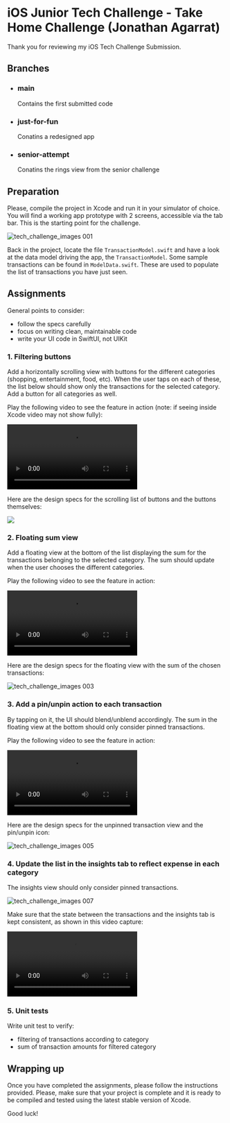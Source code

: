 # iOS Junior Tech Challenge - Take Home Challenge (Jonathan Agarrat)

Thank you for reviewing my iOS Tech Challenge Submission.

## Branches 
- ### main 
  Contains the first submitted code 


- ### just-for-fun
  Conatins a redesigned app

	
- ### senior-attempt
  Conatins the rings view from the senior challenge


## Preparation 
Please, compile the project in Xcode and run it in your simulator of choice. You will find a working app prototype with 2 screens, accessible via the tab bar. This is the starting point for the challenge.

![tech_challenge_images 001](./img/tech_challenge_images.001.png)


Back in the project, locate the file `TransactionModel.swift` and have a look at the data model driving the app, the `TransactionModel`. Some sample transactions can be found in `ModelData.swift`. These are used to populate the list of transactions you have just seen.

## Assignments

General points to consider:
- follow the specs carefully
- focus on writing clean, maintainable code
- write your UI code in SwiftUI, not UIKit

### 1. Filtering buttons

Add a horizontally scrolling view with buttons for the different categories (shopping, entertainment, food, etc). When the user taps on each of these, the list below should show only the transactions for the selected category. Add a button for all categories as well.

Play the following video to see the feature in action (note: if seeing inside Xcode video may not show fully):

![](./img/category_filters.mp4)

Here are the design specs for the scrolling list of buttons and the buttons themselves:

![](./img/tech_challenge_images.002.png)


### 2. Floating sum view 

Add a floating view at the bottom of the list displaying the sum for the transactions belonging to the selected category. The sum should update when the user chooses the different categories.

Play the following video to see the feature in action:

![](./img/sum_summary_with_categories.mp4)

Here are the design specs for the floating view with the sum of the chosen transactions:

![tech_challenge_images 003](./img/tech_challenge_images.003.png)


### 3. Add a pin/unpin action to each transaction

By tapping on it, the UI should blend/unblend accordingly. The sum in the floating view at the bottom should only consider pinned transactions.

Play the following video to see the feature in action:

![](./img/pin_unpin_with_categories_and_sum.mp4)


Here are the design specs for the unpinned transaction view and the pin/unpin icon:

![tech_challenge_images 005](./img/tech_challenge_images.005.png)

### 4. Update the list in the insights tab to reflect expense in each category

The insights view should only consider pinned transactions.

![tech_challenge_images 007](./img/tech_challenge_images.007.png)


Make sure that the state between the transactions and the insights tab is kept consistent, as shown in this video capture:

![](./img/insights_tab_with_pinned_unpinned_views.mp4)

### 5. Unit tests 

Write unit test to verify:

- filtering of transactions according to category
- sum of transaction amounts for filtered category

## Wrapping up

Once you have completed the assignments, please follow the instructions provided. Please, make sure that your project is complete and it is ready to be compiled and tested using the latest stable version of Xcode.

Good luck!
